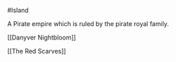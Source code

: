 
#Island 


A Pirate empire which is ruled by the pirate royal family. 



[[Danyver Nightbloom]]

[[The Red Scarves]]